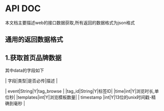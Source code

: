 # API DOC
本文档主要描述web的接口数据获取,所有返回的数据格式为json格式

## 通用的返回数据格式

## 1.获取首页品牌数据
其中data的字段如下

| 字段|类型|是否必传|描述 | 

| event|String|Y|tag_browse |
|tag_id|String|Y|标签ID|
|time|int|Y|浏览时长,单位秒|
|templates|int|Y|浏览模板数量|
| timestamp |int|Y|13位的unix时间戳-精确到毫秒 | 
